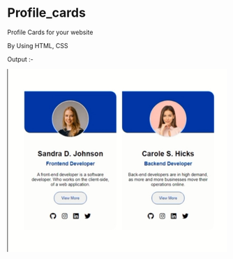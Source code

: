 # Profile_cards
Profile Cards for your website 

By Using HTML, CSS

Output :- 

![screen of output](profile_card/img/profile-card.jpg)
